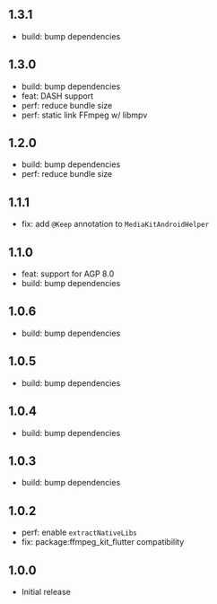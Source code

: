 ## 1.3.1

- build: bump dependencies

## 1.3.0

- build: bump dependencies
- feat: DASH support
- perf: reduce bundle size
- perf: static link FFmpeg w/ libmpv

## 1.2.0

- build: bump dependencies
- perf: reduce bundle size

## 1.1.1

- fix: add `@Keep` annotation to `MediaKitAndroidHelper`

## 1.1.0

- feat: support for AGP 8.0
- build: bump dependencies

## 1.0.6

- build: bump dependencies

## 1.0.5

- build: bump dependencies

## 1.0.4

- build: bump dependencies

## 1.0.3

- build: bump dependencies

## 1.0.2

- perf: enable `extractNativeLibs`
- fix: package:ffmpeg_kit_flutter compatibility

## 1.0.0

- Initial release

